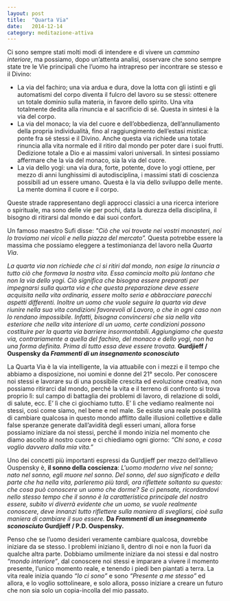 ```yaml
---
layout: post
title:  "Quarta Via"
date:   2014-12-14
category: meditazione-attiva
---
```


Ci sono sempre stati molti modi di intendere e di vivere un _cammino interiore_, ma possiamo, dopo un’attenta analisi, osservare che sono sempre state tre le Vie principali che l’uomo ha intrapreso per incontrare se stesso e il Divino:

* La via del fachiro; una via ardua e dura, dove la lotta con gli istinti e gli automatismi del corpo diventa il fulcro del lavoro su se stessi: ottenere un totale dominio sulla materia, in favore dello spirito. Una vita totalmente dedita alla rinuncia e al sacrificio di sé. Questa in sintesi è la via del corpo.
* La via del monaco; la via del cuore e dell’obbedienza, dell’annullamento della propria individualità, fino al raggiungimento dell’estasi mistica: ponte fra sé stessi e il Divino. Anche questa via richiede una totale rinuncia alla vita normale ed il ritiro dal mondo per poter dare i suoi frutti. Dedizione totale a Dio e ai massimi valori universali. In sintesi possiamo affermare che la via del monaco, sia la via del cuore.
* La via dello yogi: una via dura, forte, potente, dove lo yogi ottiene, per mezzo di anni lunghissimi di autodisciplina, i massimi stati di coscienza possibili ad un essere umano. Questa è la via dello sviluppo delle mente. La mente domina il cuore e il corpo.


Queste strade rappresentano degli approcci classici a una ricerca interiore o spirituale, ma sono delle vie per pochi, data la durezza della disciplina, il bisogno di ritirarsi dal mondo e dai suoi confort.

Un famoso maestro Sufi disse: *"Ciò che voi trovate nei vostri monasteri, noi lo troviamo nei vicoli e nella piazza del mercato”.*
Questa potrebbe essere la massima che possiamo eleggere a testimonianza del lavoro nella _Quarta Via_.

*La quarta via non richiede che ci si ritiri dal mondo, non esige la rinuncia a tutto ciò che formava la nostra vita. Essa comincia molto più lontano che non la via dello yogi. Ciò significa che bisogna essere preparati per impegnarsi sulla quarta via e che questa preparazione deve essere acquisita nella vita ordinaria, essere molto seria e abbracciare parecchi aspetti differenti. Inoltre un uomo che vuole seguire la quarta via deve riunire nella sua vita condizioni favorevoli al Lavoro, o che in ogni caso non lo rendano impossibile. Infatti, bisogna convincersi che sia nella vita esteriore che nella vita interiore di un uomo, certe condizioni possono costituire per la quarta via barriere insormontabili. Aggiungiamo che questa via, contrariamente a quella del fachiro, del monaco e dello yogi, non ha una forma definita. Prima di tutto essa deve essere trovata.*
**Gurdjieff / Ouspensky  da _Frammenti di un insegnamento sconosciuto_**

La Quarta Via è la via intelligente, la via attuabile con i mezzi e il tempo che abbiamo a disposizione, noi uomini e donne del 21° secolo. Per conoscere noi stessi e lavorare su di una possibile crescita ed evoluzione creativa, non possiamo ritirarci dal mondo, perché la vita e il terreno di confronto si trova proprio lì: sul campo di battaglia dei problemi di lavoro, di relazione di soldi, di salute, ecc. E’ lì che ci giochiamo tutto. E’ lì che vediamo realmente noi stessi, così come siamo, nel bene e nel male. Se esiste una reale possibilità di cambiare qualcosa in questo mondo afflitto dalle illusioni collettive e dalle false speranze generate dall’avidità degli esseri umani, allora forse possiamo iniziare da noi stessi, perché il mondo inizia nel momento che diamo ascolto al nostro cuore e ci chiediamo ogni giorno: *“Chi sono, e cosa voglio davvero dalla mia vita.”*

Uno dei concetti più importanti espressi da Gurdjieff per mezzo dell’allievo Ouspensky è, **il sonno della coscienza**:
*L'uomo moderno vive nel sonno; nato nel sonno, egli muore nel sonno. Del sonno, del suo significato e della parte che ha nella vita, parleremo più tardi, ora riflettete soltanto su questo: che cosa può conoscere un uomo che dorme? Se ci pensate, ricordandovi nello stesso tempo che il sonno è la caratteristica principale del nostro essere, subito vi diverrà evidente che un uomo, se vuole realmente conoscere, deve innanzi tutto riflettere sulla maniera di svegliarsi, cioè sulla maniera di cambiare il suo essere.*
**Da _Frammenti di un insegnamento sconosciuto_ Gurdjieff /  P.D. Ouspensky.**


Penso che se l’uomo desideri veramente cambiare qualcosa, dovrebbe iniziare da se stesso. I problemi iniziano lì, dentro di noi e non la fuori da qualche altra parte. Dobbiamo umilmente iniziare da noi stessi e dal nostro _“mondo interiore”_, dal conoscere noi stessi e imparare a vivere il momento presente, l’unico momento reale, e tenendo i piedi ben piantati a terra. La vita reale inizia quando _“Io ci sono”_ e sono _“Presente a me stesso”_ ed allora, e lo voglio sottolineare, e solo allora, posso iniziare a creare un futuro che non sia solo un copia-incolla del mio passato.
